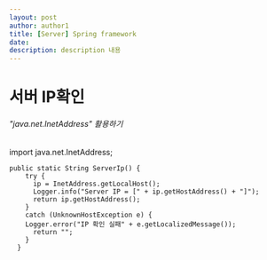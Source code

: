 ```yaml
---   
layout: post  
author: author1  
title: [Server] Spring framework
date:
description: description 내용  
---  
```


# 서버 IP확인
###### "java.net.InetAddress" 활용하기

import java.net.InetAddress;


```
public static String ServerIp() {
    try {
      ip = InetAddress.getLocalHost();
      Logger.info("Server IP = [" + ip.getHostAddress() + "]");
      return ip.getHostAddress();
    }
    catch (UnknownHostException e) {
    Logger.error("IP 확인 실패" + e.getLocalizedMessage());
      return "";
    }
  }
```
